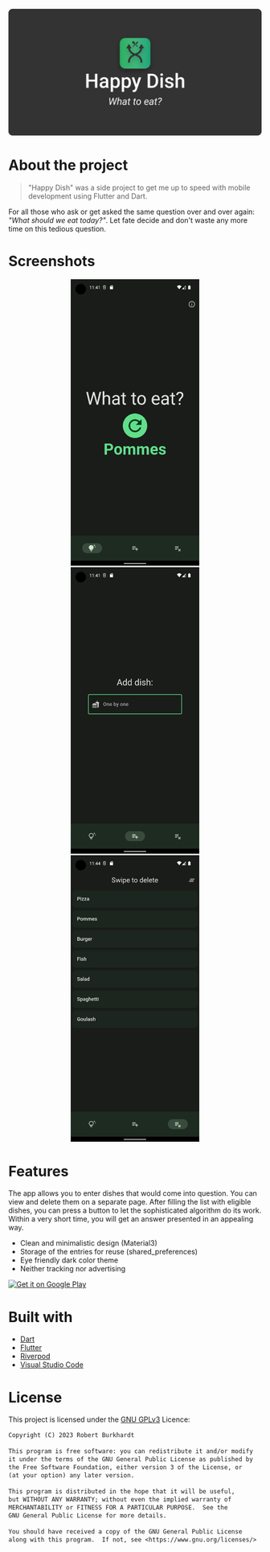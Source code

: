<p align="center">
  <img src="https://raw.githubusercontent.com/rob32/happy_dish/main/docs/media/banner.png">
</p>

# About the project

> "Happy Dish" was a side project to get me up to speed with mobile development using Flutter and Dart.

For all those who ask or get asked the same question over and over again: *"What should we eat today?"*. Let fate decide and don't waste any more time on this tedious question.

# Screenshots

<p align="center">
  <img src="https://raw.githubusercontent.com/rob32/happy_dish/main/docs/media/screenshots/home-screen.png" width="256" hspace="4">
  <img src="https://raw.githubusercontent.com/rob32/happy_dish/main/docs/media/screenshots/add-screen.png" width="256" hspace="4">
  <img src="https://raw.githubusercontent.com/rob32/happy_dish/main/docs/media/screenshots/list-screen.png" width="256" hspace="4">
</p>

# Features

The app allows you to enter dishes that would come into question. You can view and delete them on a separate page. After filling the list with eligible dishes, you can press a button to let the sophisticated algorithm do its work. Within a very short time, you will get an answer presented in an appealing way.

- Clean and minimalistic design (Material3)
- Storage of the entries for reuse (shared_preferences)
- Eye friendly dark color theme
- Neither tracking nor advertising

[<img src="https://play.google.com/intl/en_us/badges/images/generic/en-play-badge.png"
      alt="Get it on Google Play"
      height="80">](https://play.google.com/store/apps/details?id=com.rburkhardt.happy_dish)

# Built with

- [Dart](https://dart.dev/)
- [Flutter](https://flutter.dev/)
- [Riverpod](https://github.com/rrousselGit/riverpod)
- [Visual Studio Code](https://code.visualstudio.com/)

# License

This project is licensed under the [GNU GPLv3](https://github.com/rob32/happy_dish/blob/main/LICENSE.md) Licence:

    Copyright (C) 2023 Robert Burkhardt

    This program is free software: you can redistribute it and/or modify
    it under the terms of the GNU General Public License as published by
    the Free Software Foundation, either version 3 of the License, or
    (at your option) any later version.

    This program is distributed in the hope that it will be useful,
    but WITHOUT ANY WARRANTY; without even the implied warranty of
    MERCHANTABILITY or FITNESS FOR A PARTICULAR PURPOSE.  See the
    GNU General Public License for more details.

    You should have received a copy of the GNU General Public License
    along with this program.  If not, see <https://www.gnu.org/licenses/>
